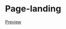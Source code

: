 # Page-landing
[Preview](https://htmlpreview.github.io/?https://github.com/MBendikaite/Page-landing/blob/master/index.html)
